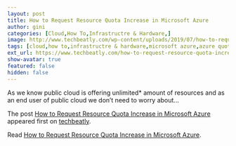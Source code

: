```yaml
---
layout: post
title: How to Request Resource Quota Increase in Microsoft Azure
author: gini
categories: [Cloud,How To,Infrastructre & Hardware,]
image: http://www.techbeatly.com/wp-content/uploads/2019/07/how-to-request-resource-quota-increase-in-microsoft-azure-01-1024x216.png
tags: [cloud,how to,infrastructre & hardware,microsoft azure,azure quota increase,azure resource limit,azure resource quota,how to request resource quota increase in microsoft azure,increase azure quota,]
ext_url: https://www.techbeatly.com/how-to-request-resource-quota-increase-in-microsoft-azure/
show-avatar: true
featured: false
hidden: false
---
```


<p>As we know public cloud is offering unlimited* amount of resources and as an end user of public cloud we don&#8217;t need to worry about&#46;&#46;&#46;</p>
<p>The post <a href="https://www.techbeatly.com/how-to-request-resource-quota-increase-in-microsoft-azure/" rel="nofollow">How to Request Resource Quota Increase in Microsoft Azure</a> appeared first on <a href="https://www.techbeatly.com" rel="nofollow">techbeatly</a>.</p>

Read [How to Request Resource Quota Increase in Microsoft Azure](https://www.techbeatly.com/how-to-request-resource-quota-increase-in-microsoft-azure/).
